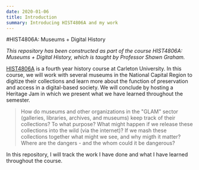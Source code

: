 ```yaml
---
date: 2020-01-06
title: Introduction
summary: Introducing HIST4806A and my work
---
```


#HIST4806A: Museums + Digital History 

*This repository has been constructed as part of the course HIST4806A: Museums + Digital History, which is taught by Professor Shawn Graham.*

[HIST4806A](https://shawngraham.github.io/dhmuse/) is a fourth year history course at Carleton University. In this course, we will work with several museums in the National Capital Region to digitize their collections and learn more about the function of preservation and access in a digital-based society. We will conclude by hosting a Heritage Jam in which we present what we have learned throughout the semester.

> How do museums and other organizations in the "GLAM" sector (galleries, libraries, archives, and museums) keep track of their collections? To what purpose? What might happen if we release these collections into the wild (via the internet)? If we mash these collections together what might we see, and why migth it matter? Where are the dangers - and the whom could it be dangerous? 

In this repository, I will track the work I have done and what I have learned throughout the course.
